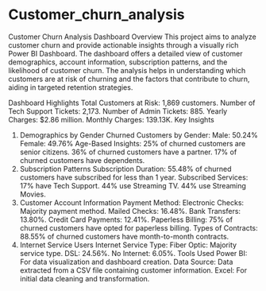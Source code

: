 # Customer_churn_analysis


Customer Churn Analysis Dashboard
Overview
This project aims to analyze customer churn and provide actionable insights through a visually rich Power BI Dashboard. The dashboard offers a detailed view of customer demographics, account information, subscription patterns, and the likelihood of customer churn. The analysis helps in understanding which customers are at risk of churning and the factors that contribute to churn, aiding in targeted retention strategies.

Dashboard Highlights
Total Customers at Risk: 1,869 customers.
Number of Tech Support Tickets: 2,173.
Number of Admin Tickets: 885.
Yearly Charges: $2.86 million.
Monthly Charges: 139.13K.
Key Insights
1. Demographics by Gender
Churned Customers by Gender:
Male: 50.24%
Female: 49.76%
Age-Based Insights:
25% of churned customers are senior citizens.
36% of churned customers have a partner.
17% of churned customers have dependents.
2. Subscription Patterns
Subscription Duration:
55.48% of churned customers have subscribed for less than 1 year.
Subscribed Services:
17% have Tech Support.
44% use Streaming TV.
44% use Streaming Movies.
3. Customer Account Information
Payment Method:
Electronic Checks: Majority payment method.
Mailed Checks: 16.48%.
Bank Transfers: 13.80%.
Credit Card Payments: 12.41%.
Paperless Billing:
75% of churned customers have opted for paperless billing.
Types of Contracts:
88.55% of churned customers have month-to-month contracts.
4. Internet Service Users
Internet Service Type:
Fiber Optic: Majority service type.
DSL: 24.56%.
No Internet: 6.05%.
Tools Used
Power BI: For data visualization and dashboard creation.
Data Source: Data extracted from a CSV file containing customer information.
Excel: For initial data cleaning and transformation.
